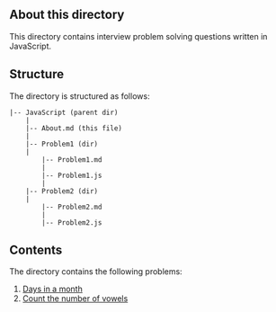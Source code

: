 <!-- This md is about the dir which is javascript, that has interview problem solving questions written in js -->

## About this directory

This directory contains interview problem solving questions written in JavaScript.

## Structure

The directory is structured as follows:

    |-- JavaScript (parent dir)
        |
        |-- About.md (this file)
        |
        |-- Problem1 (dir)
        |
            |-- Problem1.md
            |
            |-- Problem1.js
            |
        |-- Problem2 (dir)
        |
            |-- Problem2.md
            |
            |-- Problem2.js

## Contents

The directory contains the following problems:

1. [Days in a month](./how_many_days_in_a_month/Explanation.md)
2. [Count the number of vowels](./count_vowels/Explanation.md)
